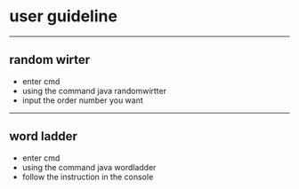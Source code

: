 # user guideline
---
## random wirter
+ enter cmd
+ using the command java randomwirtter
+ input the order number you want
---
## word ladder
+ enter cmd
+ using the command java wordladder
+ follow the instruction in the console
